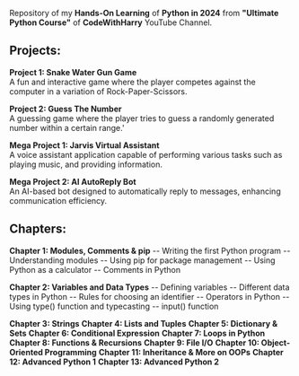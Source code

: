 Repository of my **Hands-On Learning** of **Python in 2024** from **"Ultimate Python Course"** of **CodeWithHarry** YouTube Channel.

## Projects:
**Project 1: Snake Water Gun Game**<br>
A fun and interactive game where the player competes against the computer in a variation of Rock-Paper-Scissors.

**Project 2: Guess The Number**<br>
A guessing game where the player tries to guess a randomly generated number within a certain range.'

**Mega Project 1: Jarvis Virtual Assistant**<br>
A voice assistant application capable of performing various tasks such as playing music, and providing information.

**Mega Project 2: AI AutoReply Bot**<br>
An AI-based bot designed to automatically reply to messages, enhancing communication efficiency.

## Chapters:
**Chapter 1: Modules, Comments & pip**
  -- Writing the first Python program
  -- Understanding modules
  -- Using pip for package management
  -- Using Python as a calculator
  -- Comments in Python
  
**Chapter 2: Variables and Data Types**
  -- Defining variables
  -- Different data types in Python
  -- Rules for choosing an identifier
  -- Operators in Python
  -- Using type() function and typecasting
  -- input() function
  
**Chapter 3: Strings**
**Chapter 4: Lists and Tuples**
**Chapter 5: Dictionary & Sets**
**Chapter 6: Conditional Expression**
**Chapter 7: Loops in Python**
**Chapter 8: Functions & Recursions**
**Chapter 9: File I/O**
**Chapter 10: Object-Oriented Programming**
**Chapter 11: Inheritance & More on OOPs**
**Chapter 12: Advanced Python 1**
**Chapter 13: Advanced Python 2**
